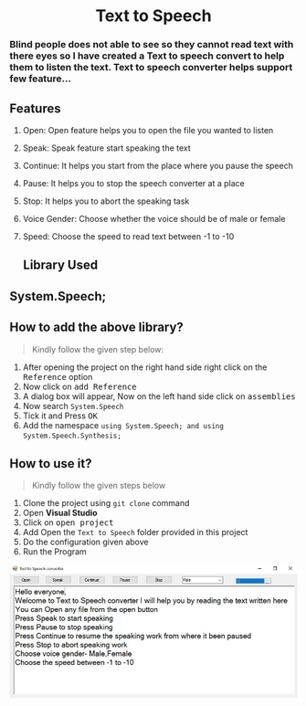 # <h1 align="center">Text to Speech</h1>

<h3>Blind people does not able to see so they cannot read text with there eyes so I have created a Text to speech convert to help them to listen the text. Text to speech converter helps support few feature...</h3>

<h2>Features</h2>

1. Open: Open feature helps you to open the file you wanted to listen
2. Speak: Speak feature start speaking the text 
3. Continue: It helps you start from the place where you pause the speech
4. Pause: It helps you to stop the speech converter at a place
5. Stop: It helps you to abort the speaking task
6. Voice Gender: Choose whether the voice should be of male or female
7. Speed: Choose the speed to read text between -1 to -10

   <h2>Library Used</h2>

##  **System.Speech;**

   <h2>How to add the above library?</h2>

   > Kindly follow the given step below:

   1. After opening the project on the right hand side right click on the <kbd>Reference</kbd> option
   2. Now click on <kbd>add Reference</kbd> 
   3. A dialog box will appear, Now on the left hand side click on <kbd>assemblies</kbd>
   4. Now search `System.Speech` 
   5. Tick it and Press <kbd>OK</kbd>
   6. Add the namespace `using System.Speech; and using System.Speech.Synthesis;`

<h2>How to use it?</h2>

> Kindly follow the given steps below

1. Clone the project using `git clone` command
2. Open **Visual Studio**
3. Click on <kbd>open project</kbd>
4. Add Open the `Text to Speech` folder provided in this project
5. Do the configuration given above 
6. Run the Program

<img src="https://github.com/UG-SEP/Text-to-speech-convertor/blob/UG/pic.jpg" />
